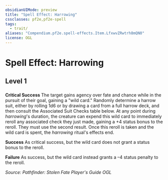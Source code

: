 ```yaml
---
obsidianUIMode: preview
title: "Spell Effect: Harrowing"
cssclasses: pf2e,pf2e-spell
tags:
  - trait/
aliases: "Compendium.pf2e.spell-effects.Item.LfxwvZRwtrh8mQN0"
license: OGL
---
```

# Spell Effect: Harrowing
## Level 1
### 






**Critical Success** The target gains agency over fate and chance while in the pursuit of their goal, gaining a "wild card." Randomly determine a harrow suit, either by rolling 1d6 or by drawing a card from a full harrow deck, and then consult the Associated Suit Checks table below. At any point during _harrowing_'s duration, the creature can expend this wild card to immediately reroll any associated check they just made, gaining a +4 status bonus to the reroll. They must use the second result. Once this reroll is taken and the wild card is spent, the _harrowing_ ritual's effects end.

**Success** As critical success, but the wild card does not grant a status bonus to the reroll.

**Failure** As success, but the wild card instead grants a –4 status penalty to the reroll.

*Source: Pathfinder: Stolen Fate Player's Guide*
*OGL*